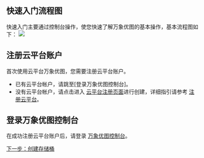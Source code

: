 ## 快速入门流程图
快速入门主要通过控制台操作，使您快速了解万象优图的基本操作，基本流程图如下：
![](http://imgcache.tce.fsphere.cn/image/mc.qcloudimg.com/static/img/139322fd31cab7548d191b0a7bed1d39/image.png)
## 注册云平台账户
首次使用云平台万象优图，您需要注册云平台账户。
- 已有云平台帐户，请跳至[登录万象优图控制台]。
- 没有云平台帐户，请点击进入 [云平台注册页面](http://tce.fsphere.cn/register)进行创建，详细指引请参考 [注册云平台](/doc/product/378/9603)。

## 登录万象优图控制台
在成功注册云平台账户后，请登录 [万象优图控制台](http://console.tce.fsphere.cn/ci)。



[下一步：创建存储桶](/doc/product/460/10637?!preview&lang=cn)
